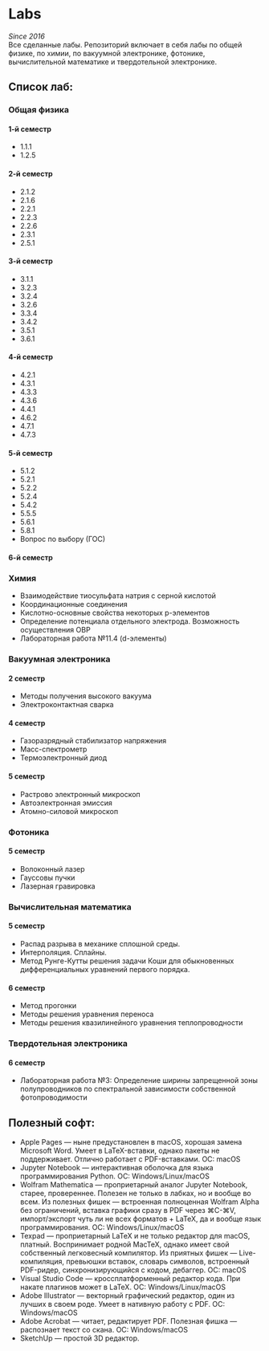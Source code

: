 # Labs
*Since 2016*<br/>
Все сделанные лабы. Репозиторий включает в себя лабы по общей физике, по химии, по вакуумной электронике, фотонике, вычислительной математике и твердотельной электронике.
## Список лаб:
### Общая физика
#### 1-й семестр
* 1.1.1
* 1.2.5
#### 2-й семестр
* 2.1.2
* 2.1.6
* 2.2.1
* 2.2.3
* 2.2.6
* 2.3.1
* 2.5.1
#### 3-й семестр
* 3.1.1
* 3.2.3
* 3.2.4
* 3.2.6
* 3.3.4
* 3.4.2
* 3.5.1
* 3.6.1
#### 4-й семестр
* 4.2.1
* 4.3.1
* 4.3.3
* 4.3.6
* 4.4.1
* 4.6.2
* 4.7.1
* 4.7.3
#### 5-й семестр
* 5.1.2
* 5.2.1
* 5.2.2
* 5.2.4
* 5.4.2
* 5.5.5
* 5.6.1
* 5.8.1
* Вопрос по выбору (ГОС)
#### 6-й семестр
### Химия
* Взаимодействие тиосульфата натрия с серной кислотой
* Координационные соединения
* Кислотно-основные свойства некоторых p-элементов
* Определение потенциала отдельного электрода. Возможность осуществления ОВР
* Лабораторная работа №11.4 (d-элементы)
### Вакуумная электроника
#### 2 семестр
* Методы получения высокого вакуума
* Электроконтактная сварка
#### 4 семестр
* Газоразрядный стабилизатор напряжения
* Масс-спектрометр
* Термоэлектронный диод
#### 5 семестр
* Растрово электронный микроскоп
* Автоэлектронная эмиссия
* Атомно-силовой микроскоп
### Фотоника
#### 5 семестр
* Волоконный лазер
* Гауссовы пучки
* Лазерная гравировка
### Вычислительная математика 
#### 5 семестр
* Распад разрыва в механике сплошной среды.
* Интерполяция. Сплайны.
* Метод Рунге-Кутты решения задачи Коши для обыкновенных дифференциальных уравнений первого порядка.
#### 6 семестр
* Метод прогонки
* Методы решения уравнения переноса
* Методы решения квазилинейного уравнения теплопроводности
### Твердотельная электроника
#### 6 семестр
* Лабораторная работа №3: Определение ширины запрещенной зоны полупроводников по спектральной зависимости собственной фотопроводимости
## Полезный софт:
* Apple Pages — ныне предустановлен в macOS, хорошая замена Microsoft Word. Умеет в LaTeX-вставки, однако пакеты не поддерживает. Отлично работает с PDF-вставками. ОС: macOS
* Jupyter Notebook — интерактивная оболочка для языка программирования Python. ОС: Windows/Linux/macOS
* Wolfram Mathematica — проприетарный аналог Jupyter Notebook, старее, провереннее. Полезен не только в лабках, но и вообще во всем. Из полезных фишек — встроенная полноценная Wolfram Alpha без ограничений, вставка графики сразу в PDF через ⌘C-⌘V, импорт/экспорт чуть ли не всех форматов + LaTeX, да и вообще язык программирования. OC: Windows/Linux/macOS
* Texpad — проприетарный LaTeX и не только редактор для macOS, платный. Воспринимает родной MacTeX, однако имеет свой собственный легковесный компилятор. Из приятных фишек — Live-компиляция, превьюшки вставок, словарь символов, встроенный PDF-ридер, синхронизирующийся с кодом, дебаггер. ОС: macOS
* Visual Studio Code — кроссплатформенный редактор кода. При накате плагинов может в LaTeX. ОС: Windows/Linux/macOS
* Adobe Illustrator — векторный графический редактор, один из лучших в своем роде. Умеет в нативную работу с PDF. ОС: Windows/macOS
* Adobe Acrobat — читает, редактирует PDF. Полезная фишка — распознает текст со скана. ОС: Windows/macOS
* SketchUp — простой 3D редактор.
